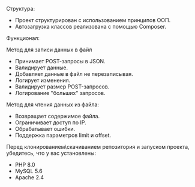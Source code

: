 Структура:
- Проект структурирован с использованием принципов ООП.
- Автозагрузка классов реализована с помощью Composer.

Функционал:

Метод для записи данных в файл
- Принимает POST-запросы в JSON.
- Валидирует данные.
- Добавляет данные в файл не перезаписывая.
- Логирует изменения.
- Валидирует размер POST-запросов.
- Логирование "больших" запросов.


Метод для чтения данных из файла:
- Возвращает содержимое файла.
- Ограничивает доступ по IP.
- Обрабатывает ошибки.
- Поддержка параметров limit и offset.

Перед клонированием\скачиванием репозитория и запуском проекта, убедитесь, что у вас установлены:
- PHP 8.0
- MySQL 5.6
- Apache 2.4